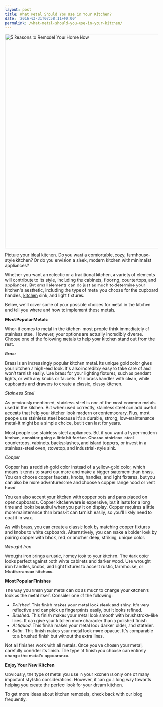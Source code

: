 ```yaml
---
layout: post
title: What Metal Should You Use in Your Kitchen?
date: '2016-03-31T07:58:11+00:00'
permalink: /what-metal-should-you-use-in-your-kitchen/
---
```

<img class="alignnone size-large wp-image-2741" src="http://murraylampert.com/wp-content/uploads/20141231_131123-1024x768.jpg" alt="5 Reasons to Remodel Your Home Now" width="940" height="705" />

Picture your ideal kitchen. Do you want a comfortable, cozy, farmhouse-style kitchen? Or do you envision a
sleek, modern kitchen with minimalist appliances?

Whether you want an eclectic or a traditional kitchen, a variety of elements will contribute to its style,
including the cabinets, flooring, countertops, and appliances. But small elements can do just as much to
determine your kitchen's aesthetic, including the type of metal you choose for the cupboard handles, <a href="http://murraylampert.com/san-diego-kitchen-remodeling-services/">kitchen</a>
sink, and light fixtures.

Below, we'll cover some of your possible choices for metal in the kitchen and tell you where and how to
implement these metals.

<strong>Most Popular Metals</strong>

When it comes to metal in the kitchen, most people think immediately of stainless steel. However, your
options are actually incredibly diverse. Choose one of the following metals to help your kitchen stand out
from the rest.

<em>Brass</em>

Brass is an increasingly popular kitchen metal. Its unique gold color gives your kitchen a high-end look.
It's also incredibly easy to take care of and won't tarnish easily. Use brass for your lighting fixtures,
such as pendant lights, or with any knobs or faucets. Pair brass handles with clean, white cupboards and
drawers to create a classic, classy kitchen.

<em>Stainless Steel</em>

As previously mentioned, stainless steel is one of the most common metals used in the kitchen. But when
used correctly, stainless steel can add useful accents that help your kitchen look modern or contemporary.
Plus, most people use stainless steel because it's a durable, strong, low-maintenance metal-it might be a
simple choice, but it can last for years.

Most people use stainless steel appliances. But if you want a hyper-modern kitchen, consider going a
little bit farther. Choose stainless-steel countertops, cabinets, backsplashes, and island toppers, or invest
in a stainless-steel oven, stovetop, and industrial-style sink.

<em>Copper</em>

Copper has a reddish-gold color instead of a yellow-gold color, which means it tends to stand out more and
make a bigger statement than brass. You can choose copper faucets, knobs, handles, and light fixtures, but
you can also be more adventuresome and choose a copper range hood or vent hood.

You can also accent your kitchen with copper pots and pans placed on open cupboards. Copper kitchenware is
expensive, but it lasts for a long time and looks beautiful when you put it on display. Copper requires a
little more maintenance than brass-it can tarnish easily, so you'll likely need to coat it in wax.

As with brass, you can create a classic look by matching copper fixtures and knobs to white cupboards.
Alternatively, you can make a bolder look by pairing copper with black, red, or another deep, striking,
unique color.

<em>Wrought Iron</em>

Wrought iron brings a rustic, homey look to your kitchen. The dark color looks perfect against both white
cabinets and darker wood. Use wrought iron handles, knobs, and light fixtures to accent rustic, farmhouse, or
Mediterranean kitchens.

<strong>Most Popular Finishes</strong>

The way you finish your metal can do as much to change your kitchen's look as the metal itself. Consider
one of the following:
<ul>
	<li><em>Polished.</em> This finish makes your metal look sleek and shiny. It's very reflective and can pick
up fingerprints easily, but it looks refined.</li>
	<li><em>Brushed.</em> This finish makes your metal look smooth with brushstroke-like lines. It can give your
kitchen more character than a polished finish.</li>
	<li><em>Antiqued.</em> This finish makes your metal look darker, older, and statelier.</li>
	<li><em>Satin.</em> This finish makes your metal look more opaque. It's comparable to a brushed finish but
without the extra lines.</li>
</ul>
Not all finishes work with all metals. Once you've chosen your metal, carefully consider its finish. The
type of finish you choose can entirely change the metal's appearance.

<strong>Enjoy Your New Kitchen</strong>

Obviously, the type of metal you use in your kitchen is only one of many important stylistic
considerations. However, it can go a long way towards helping you create the perfect look for your dream
kitchen.

To get more ideas about kitchen remodels, check back with our blog frequently.
